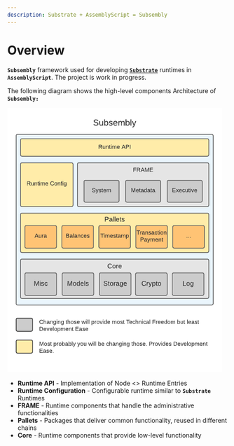```yaml
---
description: Substrate + AssemblyScript = Subsembly
---
```


# Overview

**`Subsembly`** framework used for developing [**`Substrate`**](substrate-essentials.md) runtimes in **`AssemblyScript`**. The project is work in progress.

The following diagram shows the high-level components Architecture of **`Subsembly:`**

![High-level overview](../.gitbook/assets/components_diagram.png)

* **Runtime API** - Implementation of Node &lt;&gt; Runtime Entries
* **Runtime Configuration** - Configurable runtime similar to **`Substrate`** Runtimes
* **FRAME** - Runtime components that handle the administrative functionalities
* **Pallets** - Packages that deliver common functionality, reused in different chains
* **Core** - Runtime components that provide low-level functionality

